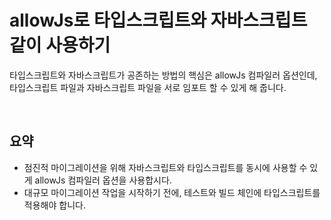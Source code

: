 # allowJs로 타입스크립트와 자바스크립트 같이 사용하기

타입스크립트와 자바스크립트가 공존하는 방법의 핵심은 allowJs 컴파일러 옵션인데, 타입스크립트 파일과 자바스크립트 파일을 서로 임포트 할 수 있게 해 줍니다.

<br />

## 요약

- 점진적 마이그레이션을 위해 자바스크립트와 타입스크립트를 동시에 사용할 수 있게 allowJs 컴파일러 옵션을 사용합시다.
- 대규모 마이그레이션 작업을 시작하기 전에, 테스트와 빌드 체인에 타입스크립트를 적용해야 합니다.
